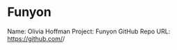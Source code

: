 # Funyon
Name: Olivia Hoffman
Project: Funyon
GitHub Repo URL: https://github.com/<OliviaH-glitch>/<funyon>